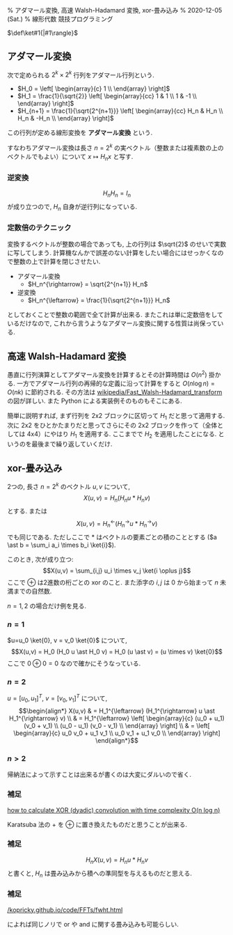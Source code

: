 % アダマール変換, 高速 Walsh-Hadamard 変換, xor-畳み込み
% 2020-12-05 (Sat.)
% 線形代数 競技プログラミング

$\def\ket#1{|#1\rangle}$

## アダマール変換

次で定められる $2^k \times 2^k$ 行列をアダマール行列という.

- $H_0 = \left[ \begin{array}{c} 1 \\ \end{array} \right]$
- $H_1 = \frac{1}{\sqrt{2}} \left[ \begin{array}{cc} 1 & 1 \\ 1 & -1 \\ \end{array} \right]$
- $H_{n+1} = \frac{1}{\sqrt{2^{n+1}}} \left[ \begin{array}{cc} H_n & H_n \\ H_n & -H_n \\ \end{array} \right]$

この行列が定める線形変換を **アダマール変換** という.

すなわちアダマール変換は長さ $n=2^k$ の実ベクトル（整数または複素数の上のベクトルでもよい）について
$x \mapsto H_n x$
と写す.

### 逆変換

$$H_n H_n = I_n$$
が成り立つので, $H_n$ 自身が逆行列になっている.

### 定数倍のテクニック

変換するベクトルが整数の場合であっても,
上の行列は $\sqrt{2}$ のせいで実数に写してしまう.
計算機なんかで誤差のない計算をしたい場合にはせっかくなので整数の上で計算を閉じさせたい.

- アダマール変換
    - $H_n^{\rightarrow} = \sqrt{2^{n+1}} H_n$
- 逆変換
    - $H_n^{\leftarrow} = \frac{1}{\sqrt{2^{n+1}}} H_n$

としておくことで整数の範囲で全て計算が出来る.
またこれは単に定数倍をしているだけなので, これから言うようなアダマール変換に関する性質は尚保っている.

## 高速 Walsh-Hadamard 変換

愚直に行列演算としてアダマール変換を計算するとその計算時間は $O(n^2)$ 掛かる.
一方でアダマール行列の再帰的な定義に沿って計算をすると $O(n \log n) = O(nk)$ に節約される.
その方法は
[wikipedia/Fast_Walsh-Hadamard_transform](https://en.wikipedia.org/wiki/Fast_Walsh%E2%80%93Hadamard_transform)
の図が詳しい.
また Python による実装例そのものもそこにある.

簡単に説明すれば, まず行列を 2x2 ブロックに区切って $H_1$ だと思って適用する.
次に 2x2 をひとかたまりだと思ってさらにその 2x2 ブロックを作って（全体としては 4x4）にやはり $H_1$ を適用する.
ここまでで $H_2$ を適用したことになる.
というのを最後まで繰り返していくだけ.

## xor-畳み込み

2つの, 長さ $n=2^k$ のベクトル $u,v$ について,
$$X(u,v) = H_n (H_n u \ast H_n v)$$
とする. または
$$X(u,v) = H_n^{\leftarrow} (H_n^{\rightarrow} u \ast H_n^{\rightarrow} v)$$
でも同じである.
ただしここで $\ast$ はベクトルの要素ごとの積のこととする
($a \ast b = \sum_i a_i \times b_i \ket{i}$).

このとき, 次が成り立つ:
$$X(u,v) = \sum_{i,j} u_i \times v_j \ket{i \oplus j}$$
ここで $\oplus$ は2進数の桁ごとの xor のこと.
また添字の $i,j$ は $0$ から始まって $n$ 未満までの自然数.

$n=1,2$ の場合だけ例を見る.

### $n=1$
$u=u_0 \ket{0}, v = v_0 \ket{0}$ について,
$$X(u,v) = H_0 (H_0 u \ast H_0 v) = H_0 (u \ast v) = (u \times v) \ket{0}$$
ここで $0 \oplus 0 = 0$ なので確かにそうなっている.

### $n=2$
$u=\left[ u_0, u_1 \right]^T$,
$v=\left[ v_0, v_1 \right]^T$ について,
$$\begin{align*}
X(u,v)
& = H_1^{\leftarrow} (H_1^{\rightarrow} u \ast H_1^{\rightarrow} v) \\
& =
H_1^{\leftarrow}
\left[ \begin{array}{c}
(u_0 + u_1) (v_0 + v_1) \\
(u_0 - u_1) (v_0 - v_1) \\
\end{array} \right] \\
& =
\left[ \begin{array}{c}
u_0 v_0 + u_1 v_1 \\
u_0 v_1 + u_1 v_0 \\
\end{array} \right]
\end{align*}$$

### $n > 2$

帰納法によって示すことは出来るが書くのは大変にダルいので省く.

### 補足

[how to calculate XOR (dyadic) convolution with time complexity O(n log n)](https://stackoverflow.com/questions/53591757/how-to-calculate-xor-dyadic-convolution-with-time-complexity-on-log-n)

Karatsuba 法の $+$ を $\oplus$ に置き換えたものだと思うことが出来る.

### 補足

$$H_n X(u,v) = H_n u \ast H_n v$$
と書くと, $H_n$ は畳み込みから積への準同型を与えるものだと思える.

### 補足

[/kopricky.github.io/code/FFTs/fwht.html](https://kopricky.github.io/code/FFTs/fwht.html)

によれば同じノリで or や and に関する畳み込みも可能らしい.
